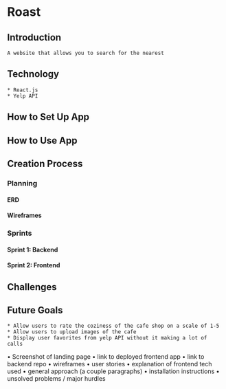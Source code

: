 # Roast
## Introduction
    A website that allows you to search for the nearest 
## Technology
    * React.js
    * Yelp API
## How to Set Up App
## How to Use App
## Creation Process
### Planning
#### ERD
#### Wireframes
### Sprints
#### Sprint 1: Backend
#### Sprint 2: Frontend
## Challenges
## Future Goals
    * Allow users to rate the coziness of the cafe shop on a scale of 1-5
    * Allow users to upload images of the cafe
    * Display user favorites from yelp API without it making a lot of calls

• Screenshot of landing page
• link to deployed frontend app
• link to backend repo
• wireframes
• user stories
• explanation of frontend tech used
• general approach (a couple paragraphs)
• installation instructions
• unsolved problems / major hurdles